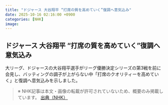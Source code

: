```yaml
---
title: "ドジャース 大谷翔平 “打席の質を高めていく”復調へ意気込み"
date: 2025-10-16 02:16:00 +0900
categories: [NHK]
image: 
---
```

## ドジャース 大谷翔平 “打席の質を高めていく”復調へ意気込み

大リーグ、ドジャースの大谷翔平選手がリーグ優勝決定シリーズの第3戦を前に会見し、バッティングの調子が上がらない中「打席のクオリティーを高めていく」と復調へ意気込みを示しました。

> ※ NHK記事は本文・画像の転載が許可されていないため、概要のみ掲載しています。
[出典（NHK）](http://www3.nhk.or.jp/news/html/20251016/k10014950731000.html)
